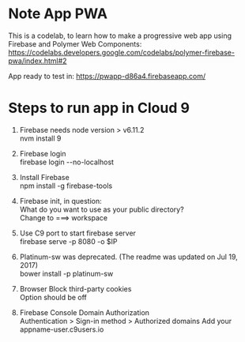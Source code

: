 

Note App PWA
=================================================
This is a codelab, to learn how to make a progressive web app using Firebase and Polymer Web Components:
https://codelabs.developers.google.com/codelabs/polymer-firebase-pwa/index.html#2

App ready to test in:
https://pwapp-d86a4.firebaseapp.com/


Steps to run app in Cloud 9
=================================================

1. Firebase needs node version > v6.11.2  
nvm install 9

2. Firebase login  
firebase login --no-localhost

3. Install Firebase  
npm install -g firebase-tools

4. Firebase init, in question:  
What do you want to use as your public directory?   
Change to ===> workspace

5. Use C9 port to start firebase server  
firebase serve -p 8080 -o $IP

6. Platinum-sw was deprecated. (The readme was updated on Jul 19, 2017)  
bower install -p platinum-sw

7. Browser Block third-party cookies   
Option should be off

8. Firebase Console Domain Authorization  
Authentication > Sign-in method > Authorized domains
Add your appname-user.c9users.io 






